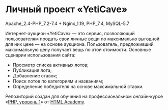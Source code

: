 # Личный проект «YetiCave»
Apache_2.4-PHP_7.2-7.4 + Nginx_1.19, PHP_7.4, MySQL-5.7

Интернет-аукцион «YetiCave» — это сервис, позволяющий пользователям продать свои личные вещи по максимально выгодной для них цене — на основе аукциона.
Пользователь, предложивший максимальную цену получает вещь по этой стоимости.
Основные сценарии использования сайта:
- Просмотр списка активных лотов;
- Публикация лота;
- Добавление ставок;
- Поиск лотов по категориям и названиям;
- Определение победителя на основе максимальной ставки.

Репозиторий создан для обучения на профессиональном онлайн‑курсе «[PHP, уровень 1](https://htmlacademy.ru/intensive/php)» от [HTML Academy](https://htmlacademy.ru).

